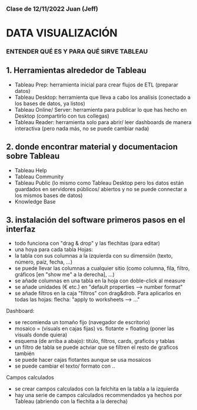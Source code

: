 ### Clase de 12/11/2022 Juan (Jeff)
# DATA VISUALIZACIÓN
### ENTENDER QUÉ ES Y PARA QUÉ SIRVE TABLEAU

## 1. Herramientas alrededor de Tableau
- Tableau Prep: herramienta inicial para crear flujos de ETL (preparar datos)
- Tableau Desktop: herramienta que lleva a cabo los analísis (conectado a los bases de datos, ya listos)
- Tableau Online/ Server: herramienta para publicar lo que has hecho en Desktop (compartirlo con tus collegas)
- Tableau Reader: herramienta solo para abrir/ leer dashboards de manera interactiva (pero nada más, no se puede cambiar nada)

## 2. donde encontrar material y documentacion sobre Tableau
- Tableau Help
- Tableau Community
- Tableau Public (lo mismo como Tableau Desktop pero los datos están guardados en servidores públicos/ abiertos y no se puede connectar a los mismos bases de datos)
- Knowledge Base

## 3. instalación del software  primeros pasos en el interfaz
- todo funciona con "drag & drop" y las flechitas (para editar)
- una hoya para cada tabla
Hojas:
- la tabla con sus columnas a la izquierda con su dimensión (texto, número, paíz, fecha, ...)
- se puede llevar las columnas a cualquier sitio (como columna, fila, filtro, gráficos [en "show me" a la derecha], ...)
- se añade columnas en una tabla en la hoja con doble-click al measure
- se añade unidades (€ etc.) en "default properties --> number format"
- se añade filtros en la caja "filtros" con drag&drob. Para aplicarlos en todas las hojas: flecha: "apply to worksheets --> ..."

Dashboard:
- se recomienda un tomaño fijo (navegador de escritorio)
- mosaico =  (visuals en cajas fijas) vs. flotante = floating (poner las visuals donde quiera)
- esquema (de arriba a abajo): titúlo, filtros, cards, graficós y tablas
- un filtro de tabla se puede actviar que se filtren el resto de graficos también
- se puede hacer cajas flotantes aunque se usa mosaicos
- se puede cambiar el texto/ formato con ..

Campos calculados
- se crear campos calculados con la felchita en la tabla a la izquierda
- hay una serie de campos calculados recommendados ya hechos por Tableau (abriendo con la flechita a la derecha)